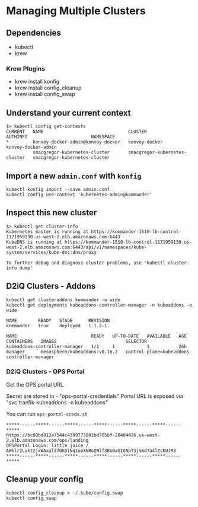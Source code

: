 # Managing Multiple Clusters

## Dependencies

* kubectl 
* krew 

### Krew Plugins 

* krew install konfig
* krew install config_cleanup
* krew install config_swap

## Understand your current context

```shell
$> kubectl config get-contexts
CURRENT   NAME                                CLUSTER                         AUTHINFO                        NAMESPACE
*         konvoy-docker-admin@konvoy-docker   konvoy-docker                   konvoy-docker-admin
          smacgregor-kubernetes-cluster       smacgregor-kubernetes-cluster   smacgregor-kubernetes-cluster
```
## Import a new `admin.conf` with `konfig`

```shell
kubectl konfig import --save admin.conf
kubectl config use-context 'kubernetes-admin@kommander'
```

## Inspect this new cluster

```shell
$> kubectl get cluster-info
Kubernetes master is running at https://kommander-1510-lb-control-1171959130.us-west-2.elb.amazonaws.com:6443
KubeDNS is running at https://kommander-1510-lb-control-1171959130.us-west-2.elb.amazonaws.com:6443/api/v1/namespaces/kube-system/services/kube-dns:dns/proxy

To further debug and diagnose cluster problems, use 'kubectl cluster-info dump'
```
## D2iQ Clusters - Addons

```
kubectl get clusteraddons kommander -o wide
kubectl get deployments kubeaddons-controller-manager -n kubeaddons -o wide
```

```
NAME        READY   STAGE      REVISION
kommander   true    deployed   1.1.2-1

NAME                            READY   UP-TO-DATE   AVAILABLE   AGE   CONTAINERS   IMAGES                          SELECTOR
kubeaddons-controller-manager   1/1     1            1           26h   manager      mesosphere/kubeaddons:v0.16.2   control-plane=kubeaddons-controller-manager
```

### D2iQ Clusters - OPS Portal

Get the OPS portal URL

Secret are stored in - "ops-portal-credentials"
Portal URL is exposed via "svc traefik-kubeaddons -n kubeaddons"

You can run `ops-portal-creds.sh`

```shell
*****------*****------*****------*****------*****------*****------*****
https://bc08bd812e7544c4399773801bd7056f-28404426.us-west-2.elb.amazonaws.com/ops/landing
OPSPortal Login: little_juice / AWklrZLvkt2jxWAxal37OKDiNq1uoXNRoQNlf3Bo0xOIGNpT3jSmd7a4lZcKUJM3
*****------*****------*****------*****------*****------*****------*****
```

## Cleanup your config
```
kubectl config_cleanup > ~/.kube/config.swap
kubectl config_swap
```
